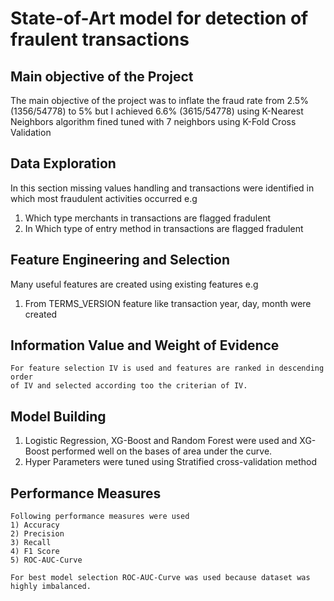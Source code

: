 # State-of-Art model for detection of fraulent transactions

## Main objective of the Project
  The main objective of the project was to inflate the fraud rate from 2.5% (1356/54778) to 5% 
  but I achieved 6.6% (3615/54778) using K-Nearest Neighbors algorithm fined tuned with 7 neighbors using K-Fold Cross Validation
  
## Data Exploration
  
  In this section missing values handling and transactions were identified in which most fraudulent activities occurred
  e.g 
  1) Which type merchants in transactions are flagged fradulent
  2) In Which type of entry method in transactions are flagged fradulent

## Feature Engineering and Selection
   Many useful features are created using existing features
   e.g
   1) From TERMS_VERSION feature like transaction year, day, month were created
   
## Information Value and Weight of Evidence
    For feature selection IV is used and features are ranked in descending order 
    of IV and selected according too the criterian of IV.
    
    
## Model Building

   1) Logistic Regression, XG-Boost and Random Forest were used and XG-Boost performed well on the bases of area under the curve.
   2) Hyper Parameters were tuned using Stratified cross-validation method

## Performance Measures
    Following performance measures were used
    1) Accuracy
    2) Precision
    3) Recall
    4) F1 Score
    5) ROC-AUC-Curve
    
    For best model selection ROC-AUC-Curve was used because dataset was highly imbalanced.
    
    
    
